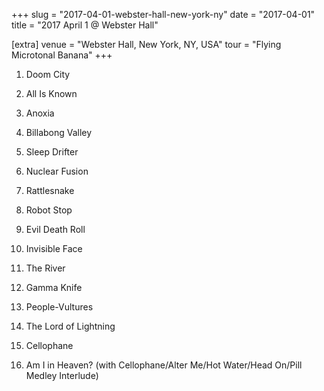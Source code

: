 +++
slug = "2017-04-01-webster-hall-new-york-ny"
date = "2017-04-01"
title = "2017 April 1 @ Webster Hall"

[extra]
venue = "Webster Hall, New York, NY, USA"
tour = "Flying Microtonal Banana"
+++


 1. Doom City

 2. All Is Known

 3. Anoxia

 4. Billabong Valley

 5. Sleep Drifter

 6. Nuclear Fusion

 7. Rattlesnake

 8. Robot Stop

 9. Evil Death Roll

10. Invisible Face

11. The River

12. Gamma Knife

13. People-Vultures

14. The Lord of Lightning

15. Cellophane

16. Am I in Heaven?
    (with Cellophane/Alter Me/Hot Water/Head On/Pill Medley Interlude)


